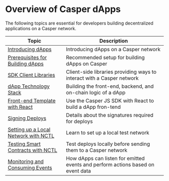 # Overview of Casper dApps

The following topics are essential for developers building decentralized applications on a Casper network.

| Topic                    | Description                         |
| ------------------------ | ----------------------------------- |
| [Introducing dApps](./dapp.md) | Introducing dApps on a Casper network  |
| [Prerequisites for Building dApps](./prerequisites.md) | Recommended setup for building dApps on Casper |
| [SDK Client Libraries](./sdk/index.md) | Client-side libraries providing ways to interact with a Casper network |
| [dApp Technology Stack](./technology-stack.md) | Building the front-end, backend, and on-chain logic of a dApp |
| [Front-end Template with React](./template-frontend.md)| Use the Casper JS SDK with React to build a dApp fron-tend|
| [Signing Deploys](./signing-a-deploy.md) | Details about the signatures required for deploys  |
| [Setting up a Local Network with NCTL](./setup-nctl.md) | Learn to set up a local test network |
| [Testing Smart Contracts with NCTL](./nctl-test.md) | Test deploys locally before sending them to a Casper network |
| [Monitoring and Consuming Events](./monitor-and-consume-events.md) | How dApps can listen for emitted events and perform actions based on event data |

